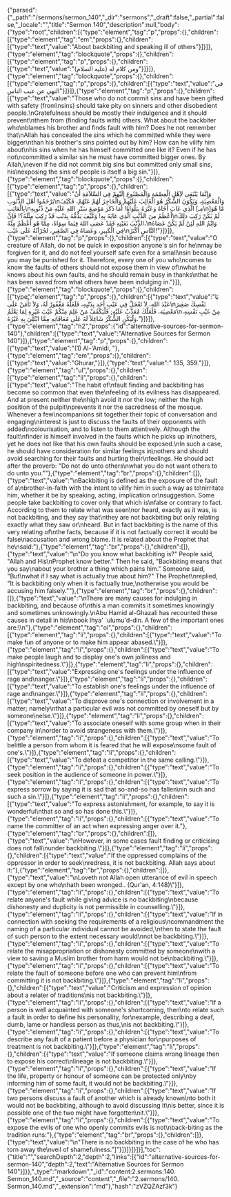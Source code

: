 {"parsed":{"_path":"/sermons/sermon_140","_dir":"sermons","_draft":false,"_partial":false,"_locale":"","title":"Sermon 140","description":null,"body":{"type":"root","children":[{"type":"element","tag":"p","props":{},"children":[{"type":"element","tag":"em","props":{},"children":[{"type":"text","value":"About backbiting and speaking ill of others"}]}]},{"type":"element","tag":"blockquote","props":{},"children":[{"type":"element","tag":"p","props":{},"children":[{"type":"text","value":"ومن كلام له (عليه السلام)"}]}]},{"type":"element","tag":"blockquote","props":{},"children":[{"type":"element","tag":"p","props":{},"children":[{"type":"text","value":"في النهي عن عيب الناس"}]}]},{"type":"element","tag":"p","props":{},"children":[{"type":"text","value":"Those who do not commit sins and have been gifted with safety (from\nsins) should take pity on sinners and other disobedient people.\nGratefulness should be mostly their indulgence and it should prevent\nthem from (finding faults with) others. What about the backbiter who\nblames his brother and finds fault with him? Does he not remember that\nAllah has concealed the sins which he committed while they were bigger\nthan his brother's sins pointed out by him? How can he vilify him about\nhis sins when he has himself committed one like it? Even if he has not\ncommitted a similar sin he must have committed bigger ones. By Allah,\neven if he did not commit big sins but committed only small sins, his\nexposing the sins of people is itself a big sin."}]},{"type":"element","tag":"blockquote","props":{},"children":[{"type":"element","tag":"p","props":{},"children":[{"type":"text","value":"وَإِنَّمَا يَنْبَغِي لاَِهْلِ الْعِصْمَةِ وَالْمَصْنُوعِ إِلَيْهمْ فِي السَّلاَمَةِ أَنْ يَرْحَمُوا أَهْلَ الذُّنُوبِ\nوَالْمَعْصِيَةِ، وَيَكُوَنَ الشُّكْرُ هُوَ الْغَالِبَ عَلَيْهِمْ وَالْحَاجِزَ لَهُمْ عَنْهُمْ، فَكَيْفَ بِالْعَائِبِ\nالَّذِي عَابَ أَخَاهُ وَعَيَّرَهُ بِبَلْوَاهُ! أَمَا ذَكَرَ مَوْضِعَ سَتْرِ اللهِ عَلَيْهِ مَنْ ذُنُوبِهِ [مِـ\n]مَّا هُوَ أَعْظَمُ مِنَ الذَّنْبِ الَّذِي عَابَهُ بِهِ! وَكَيْفَ يَذُمُّهُ بِذَنْب قَدْ رَكِبَ مِثْلَهُ؟! فَإِنْ\nلَمْ يَكُنْ رَكِبَ ذلِكَ الذَّنْبَ بَعَيْنِهِ فَقَدْ عَصَى اللهَ فِيَما سِوَاهُ، مِمَّا هُو أَعْظَمُ مِنْهُ،\nوَايْمُ اللهِ لَئِنْ لَمْ يَكُنْ عَصَاهُ فِي الْكَبِيرِ، وَعَصَاهُ فِي الصَّغِيرِ، لجُرْأتُهُ عَلَى عَيْبِ\nالنَّاسِ أَكْبَرُ!"}]}]},{"type":"element","tag":"p","props":{},"children":[{"type":"text","value":"O creature of Allah, do not be quick in exposition anyone's sin for he\nmay be forgiven for it, and do not feel yourself safe even for a small\nsin because you may be punished for it. Therefore, every one of you who\ncomes to know the faults of others should not expose them in view of\nwhat he knows about his own faults, and he should remain busy in thanks\nthat he has been saved from what others have been indulging in."}]},{"type":"element","tag":"blockquote","props":{},"children":[{"type":"element","tag":"p","props":{},"children":[{"type":"text","value":"يَا عَبْدَ اللهِ، لاَ تَعْجَلْ فِي عَيْبِ أَحَد بِذَنْبِهِ، فَلَعَلَّهُ مَغْفُورٌ لَهُ، وَلاَ تَأْمَنْ عَلَى\nنَفْسِكَ صَغِيرَ مَعْصِيَة، فَلَعَلَّكَ مُعَذَّبٌ عَلَيْهِ; فَلْيَكْفُفْ مَنْ عَلِمَ مِنْكُمْ عَيْبَ غَيْرِهِ لِمَا يَعْلَمُ\nمِنْ عَيْبِ نَفْسِهِ، وَلْيَكُنِ الشُّكْرُ شَاغِلاً لَهُ عَلَى مُعَافَاتِهِ مِمَّا ابْتُلِيَ بِهِ غَيْرُهُ."}]}]},{"type":"element","tag":"h2","props":{"id":"alternative-sources-for-sermon-140"},"children":[{"type":"text","value":"Alternative Sources for Sermon 140"}]},{"type":"element","tag":"p","props":{},"children":[{"type":"text","value":"(1) Al-'Amidi, "},{"type":"element","tag":"em","props":{},"children":[{"type":"text","value":"Ghurar,"}]},{"type":"text","value":" 135, 359."}]},{"type":"element","tag":"ul","props":{},"children":[{"type":"element","tag":"li","props":{},"children":[{"type":"text","value":"The habit of\nfault finding and backbiting has become so common that even the\nfeeling of its evilness has disappeared. And at present neither the\nhigh avoid it nor the low; neither the high position of the pulpit\nprevents it nor the sacredness of the mosque. Whenever a few\ncompanions sit together their topic of conversation and engaging\ninterest is just to discuss the faults of their opponents with added\ncolourisation, and to listen to them attentively. Although the fault\nfinder is himself involved in the faults which he picks up in\nothers, yet he does not like that his own faults should be exposed.\nIn such a case, he should have consideration for similar feelings in\nothers and should avoid searching for their faults and hurting their\nfeelings. He should act after the proverb: \"Do not do unto others\nwhat you do not want others to do unto you.\""},{"type":"element","tag":"br","props":{},"children":[]},{"type":"text","value":"\nBackbiting is defined as the exposure of the fault of a\nbrother-in-faith with the intent to vilify him in such a way as to\nirritate him, whether it be by speaking, acting, implication or\nsuggestion. Some people take backbiting to cover only that which is\nfalse or contrary to fact. According to them to relate what was seen\nor heard, exactly as it was, is not backbiting, and they say that\nthey are not backbiting but only relating exactly what they saw or\nheard. But in fact backbiting is the name of this very relating of\nthe facts, because if it is not factually correct it would be false\naccusation and wrong blame. It is related about the Prophet that he\nsaid:"},{"type":"element","tag":"br","props":{},"children":[]},{"type":"text","value":"\n\"Do you know what backbiting is?\" People said, \"Allah and His\nProphet know better.\" Then he said, \"Backbiting means that you say\nabout your brother a thing which pains him.\" Someone said, \"But\nwhat if I say what is actually true about him?\" The Prophet\nreplied, \"It is backbiting only when it is factually true,\notherwise you would be accusing him falsely.\""},{"type":"element","tag":"br","props":{},"children":[]},{"type":"text","value":"\nThere are many causes for indulging in backbiting, and because of\nthis a man commits it sometimes knowingly and sometimes unknowingly.\nAbu Hamid al-Ghazali has recounted these causes in detail in his\nbook Ihya' `ulumu'd-din. A few of the important ones are:\\\n"},{"type":"element","tag":"ol","props":{},"children":[{"type":"element","tag":"li","props":{},"children":[{"type":"text","value":"To make fun of anyone or to make him appear abased.\\"}]},{"type":"element","tag":"li","props":{},"children":[{"type":"text","value":"To make people laugh and to display one's own jolliness and high\nspiritedness.\\"}]},{"type":"element","tag":"li","props":{},"children":[{"type":"text","value":"Expressing one's feelings under the influence of rage and\nanger.\\"}]},{"type":"element","tag":"li","props":{},"children":[{"type":"text","value":"To establish one's feelings under the influence of rage and\nanger.\\"}]},{"type":"element","tag":"li","props":{},"children":[{"type":"text","value":"To disprove one's connection or involvement in a matter; namely\nthat a particular evil was not committed by oneself but by someone\nelse.\\"}]},{"type":"element","tag":"li","props":{},"children":[{"type":"text","value":"To associate oneself with some group when in their company in\norder to avoid strangeness with them.\\"}]},{"type":"element","tag":"li","props":{},"children":[{"type":"text","value":"To belittle a person from whom it is feared that he will expose\nsome fault of one's.\\"}]},{"type":"element","tag":"li","props":{},"children":[{"type":"text","value":"To defeat a competitor in the same calling.\\"}]},{"type":"element","tag":"li","props":{},"children":[{"type":"text","value":"To seek position in the audience of someone in power.\\"}]},{"type":"element","tag":"li","props":{},"children":[{"type":"text","value":"To express sorrow by saying it is sad that so-and-so has fallen\nin such and such a sin.\\"}]},{"type":"element","tag":"li","props":{},"children":[{"type":"text","value":"To express astonishment, for example, to say it is wonderful\nthat so and so has done this.\\"}]},{"type":"element","tag":"li","props":{},"children":[{"type":"text","value":"To name the committer of an act when expressing anger over it."},{"type":"element","tag":"br","props":{},"children":[]},{"type":"text","value":"\nHowever, in some cases fault finding or criticising does not fall\nunder backbiting.\\"}]},{"type":"element","tag":"li","props":{},"children":[{"type":"text","value":"If the oppressed complains of the oppressor in order to seek\nredress, it is not backbiting. Allah says about it:"},{"type":"element","tag":"br","props":{},"children":[]},{"type":"text","value":"\nLoveth not Allah open utterance of evil in speech except by one who\nhath been wronged.. (Qur'an, 4:148)\\"}]},{"type":"element","tag":"li","props":{},"children":[{"type":"text","value":"To relate anyone's fault while giving advice is no backbiting\nbecause dishonesty and duplicity is not permissible in counselling.\\"}]},{"type":"element","tag":"li","props":{},"children":[{"type":"text","value":"If in connection with seeking the requirements of a religious\ncommandment the naming of a particular individual cannot be avoided,\nthen to state the fault of such person to the extent necessary would\nnot be backbiting.\\"}]},{"type":"element","tag":"li","props":{},"children":[{"type":"text","value":"To relate the misappropriation or dishonesty committed by someone\nwith a view to saving a Muslim brother from harm would not be\nbackbiting.\\"}]},{"type":"element","tag":"li","props":{},"children":[{"type":"text","value":"To relate the fault of someone before one who can prevent him\nfrom committing it is not backbiting.\\"}]},{"type":"element","tag":"li","props":{},"children":[{"type":"text","value":"Criticism and expression of opinion about a relater of traditions\nis not backbiting.\\"}]},{"type":"element","tag":"li","props":{},"children":[{"type":"text","value":"If a person is well acquainted with someone's shortcoming, then\nto relate such a fault in order to define his personality, for\nexample, describing a deaf, dumb, lame or handless person as thus,\nis not backbiting.\\"}]},{"type":"element","tag":"li","props":{},"children":[{"type":"text","value":"To describe any fault of a patient before a physician for\npurposes of treatment is not backbiting.\\"}]},{"type":"element","tag":"li","props":{},"children":[{"type":"text","value":"If someone claims wrong lineage then to expose his correct\nlineage is not backbiting.\\"}]},{"type":"element","tag":"li","props":{},"children":[{"type":"text","value":"If the life, property or honour of someone can be protected only\nby informing him of some fault, it would not be backbiting.\\"}]},{"type":"element","tag":"li","props":{},"children":[{"type":"text","value":"If two persons discuss a fault of another which is already known\nto both it would not be backbiting, although to avoid discussing it\nis better, since it is possible one of the two might have forgotten\nit.\\"}]},{"type":"element","tag":"li","props":{},"children":[{"type":"text","value":"To expose the evils of one who openly commits evils is not\nback-biting as the tradition runs:"},{"type":"element","tag":"br","props":{},"children":[]},{"type":"text","value":"\n\"There is no backbiting in the case of he who has torn away the\nveil of shamefulness.\"]"}]}]}]}]}],"toc":{"title":"","searchDepth":2,"depth":2,"links":[{"id":"alternative-sources-for-sermon-140","depth":2,"text":"Alternative Sources for Sermon 140"}]}},"_type":"markdown","_id":"content:2.sermons:140. Sermon_140.md","_source":"content","_file":"2.sermons/140. Sermon_140.md","_extension":"md"},"hash":"zVZQZAzf3k"}